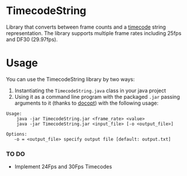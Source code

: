 # TimecodeString
Library that converts between frame counts and a [timecode](https://en.wikipedia.org/wiki/SMPTE_timecode) string representation. The library supports multiple frame rates including 25fps and DF30 (29.97fps).

# Usage
You can use the TimecodeString library by two ways:

1. Instantiating the `TimecodeString.java` class in your java project
2. Using it as a command line program with the packaged `.jar` passing arguments to it (thanks to [docopt](https://github.com/docopt/docopt.java)) with the following usage:

```
Usage:
    java -jar TimecodeString.jar <frame_rate> <value>
    java -jar TimecodeString.jar <input_file> [-o <output_file>]

Options:
   -o = <output_file> specify output file [default: output.txt]
```

### TO DO

* Implement 24Fps and 30Fps Timecodes
